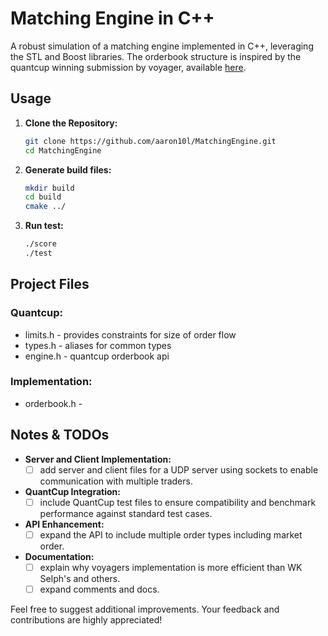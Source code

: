 # Matching Engine in C++
A robust simulation of a matching engine implemented in C++, leveraging the STL and Boost libraries. The orderbook structure is inspired by the quantcup winning submission by voyager, available [here](https://web.archive.org/web/20141222151051/https://dl.dropboxusercontent.com/u/3001534/engine.c).

## Usage

1. **Clone the Repository:**
   ```bash
   git clone https://github.com/aaron10l/MatchingEngine.git
   cd MatchingEngine
   ```

2. **Generate build files:**
   ```bash
   mkdir build
   cd build
   cmake ../
   ```

3. **Run test:**
   ```bash
   ./score
   ./test
   ```
  
## Project Files
### Quantcup:
- limits.h - provides constraints for size of order flow
- types.h - aliases for common types 
- engine.h - quantcup orderbook api

### Implementation:
- orderbook.h - 

## Notes & TODOs
- **Server and Client Implementation:**
    - [ ] add server and client files for a UDP server using sockets to enable communication with multiple traders.

- **QuantCup Integration:**
    - [ ] include QuantCup test files to ensure compatibility and benchmark performance against standard test cases.

- **API Enhancement:**
    - [ ] expand the API to include multiple order types including market order.

- **Documentation:**
    - [ ] explain why voyagers implementation is more efficient than WK Selph's and others.
    - [ ] expand comments and docs.

Feel free to suggest additional improvements. Your feedback and contributions are highly appreciated!